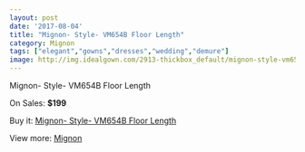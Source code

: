 ```yaml
---
layout: post
date: '2017-08-04'
title: "Mignon- Style- VM654B Floor Length"
category: Mignon
tags: ["elegant","gowns","dresses","wedding","demure"]
image: http://img.idealgown.com/2913-thickbox_default/mignon-style-vm654b-floor-length.jpg
---
```

Mignon- Style- VM654B Floor Length

On Sales: **$199**
<a href="https://www.idealgown.com/en/mignon/1385-mignon-style-vm654b-floor-length.html"><amp-img layout="responsive" width="600" height="600" src="//img.idealgown.com/2913-thickbox_default/mignon-style-vm654b-floor-length.jpg" alt="Mignon- Style- VM654B Floor Length 0" /></a>
<a href="https://www.idealgown.com/en/mignon/1385-mignon-style-vm654b-floor-length.html"><amp-img layout="responsive" width="600" height="600" src="//img.idealgown.com/2914-thickbox_default/mignon-style-vm654b-floor-length.jpg" alt="Mignon- Style- VM654B Floor Length 1" /></a>

Buy it: [Mignon- Style- VM654B Floor Length](https://www.idealgown.com/en/mignon/1385-mignon-style-vm654b-floor-length.html "Mignon- Style- VM654B Floor Length")

View more: [Mignon](https://www.idealgown.com/en/17-mignon "Mignon")